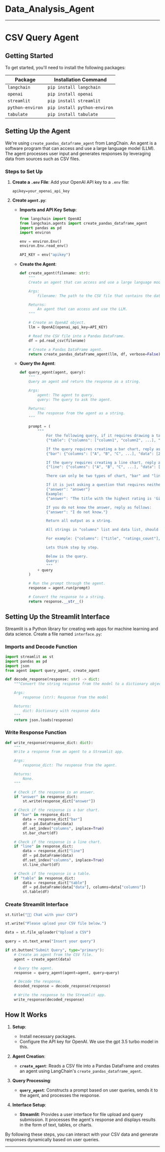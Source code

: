 # Data_Analysis_Agent



---

# CSV Query Agent

## Getting Started

To get started, you'll need to install the following packages:

| Package         | Installation Command           |
|-----------------|--------------------------------|
| `langchain`     | `pip install langchain`        |
| `openai`        | `pip install openai`           |
| `streamlit`     | `pip install streamlit`        |
| `python-environ`| `pip install python-environ`   |
| `tabulate`      | `pip install tabulate`         |

## Setting Up the Agent

We're using `create_pandas_dataframe_agent` from LangChain. An agent is a software program that can access and use a large language model (LLM). The agent processes user input and generates responses by leveraging data from sources such as CSV files.

### Steps to Set Up

1. **Create a `.env` File**:
   Add your OpenAI API key to a `.env` file:
   ```
   apikey=your_openai_api_key
   ```

2. **Create `agent.py`**:
   - **Imports and API Key Setup**:
     ```python
     from langchain import OpenAI
     from langchain.agents import create_pandas_dataframe_agent
     import pandas as pd
     import environ

     env = environ.Env()
     environ.Env.read_env()

     API_KEY = env("apikey")
     ```

   - **Create the Agent**:
     ```python
     def create_agent(filename: str):
         """
         Create an agent that can access and use a large language model (LLM).

         Args:
             filename: The path to the CSV file that contains the data.

         Returns:
             An agent that can access and use the LLM.
         """

         # Create an OpenAI object.
         llm = OpenAI(openai_api_key=API_KEY)

         # Read the CSV file into a Pandas DataFrame.
         df = pd.read_csv(filename)

         # Create a Pandas DataFrame agent.
         return create_pandas_dataframe_agent(llm, df, verbose=False)
     ```

   - **Query the Agent**:
     ```python
     def query_agent(agent, query):
         """
         Query an agent and return the response as a string.

         Args:
             agent: The agent to query.
             query: The query to ask the agent.

         Returns:
             The response from the agent as a string.
         """

         prompt = (
             """
                 For the following query, if it requires drawing a table, reply as follows:
                 {"table": {"columns": ["column1", "column2", ...], "data": [[value1, value2, ...], [value1, value2, ...], ...]}}

                 If the query requires creating a bar chart, reply as follows:
                 {"bar": {"columns": ["A", "B", "C", ...], "data": [25, 24, 10, ...]}}

                 If the query requires creating a line chart, reply as follows:
                 {"line": {"columns": ["A", "B", "C", ...], "data": [25, 24, 10, ...]}}

                 There can only be two types of chart, "bar" and "line".

                 If it is just asking a question that requires neither, reply as follows:
                 {"answer": "answer"}
                 Example:
                 {"answer": "The title with the highest rating is 'Gilead'"}

                 If you do not know the answer, reply as follows:
                 {"answer": "I do not know."}

                 Return all output as a string.

                 All strings in "columns" list and data list, should be in double quotes,

                 For example: {"columns": ["title", "ratings_count"], "data": [["Gilead", 361], ["Spider's Web", 5164]]}

                 Lets think step by step.

                 Below is the query.
                 Query: 
                 """
             + query
         )

         # Run the prompt through the agent.
         response = agent.run(prompt)

         # Convert the response to a string.
         return response.__str__()
     ```

## Setting Up the Streamlit Interface

Streamlit is a Python library for creating web apps for machine learning and data science. Create a file named `interface.py`:

### Imports and Decode Function

```python
import streamlit as st
import pandas as pd
import json
from agent import query_agent, create_agent

def decode_response(response: str) -> dict:
    """Convert the string response from the model to a dictionary object.

    Args:
        response (str): Response from the model

    Returns:
        dict: Dictionary with response data
    """
    return json.loads(response)
```

### Write Response Function

```python
def write_response(response_dict: dict):
    """
    Write a response from an agent to a Streamlit app.

    Args:
        response_dict: The response from the agent.

    Returns:
        None.
    """

    # Check if the response is an answer.
    if "answer" in response_dict:
        st.write(response_dict["answer"])

    # Check if the response is a bar chart.
    if "bar" in response_dict:
        data = response_dict["bar"]
        df = pd.DataFrame(data)
        df.set_index("columns", inplace=True)
        st.bar_chart(df)

    # Check if the response is a line chart.
    if "line" in response_dict:
        data = response_dict["line"]
        df = pd.DataFrame(data)
        df.set_index("columns", inplace=True)
        st.line_chart(df)

    # Check if the response is a table.
    if "table" in response_dict:
        data = response_dict["table"]
        df = pd.DataFrame(data["data"], columns=data["columns"])
        st.table(df)
```

### Create Streamlit Interface

```python
st.title("👨‍💻 Chat with your CSV")

st.write("Please upload your CSV file below.")

data = st.file_uploader("Upload a CSV")

query = st.text_area("Insert your query")

if st.button("Submit Query", type="primary"):
    # Create an agent from the CSV file.
    agent = create_agent(data)

    # Query the agent.
    response = query_agent(agent=agent, query=query)

    # Decode the response.
    decoded_response = decode_response(response)

    # Write the response to the Streamlit app.
    write_response(decoded_response)
```

## How It Works

1. **Setup**:
   - Install necessary packages.
   - Configure the API key for OpenAI. We use the gpt 3.5 turbo model in this.

2. **Agent Creation**:
   - **`create_agent`**: Reads a CSV file into a Pandas DataFrame and creates an agent using LangChain's `create_pandas_dataframe_agent`.

3. **Query Processing**:
   - **`query_agent`**: Constructs a prompt based on user queries, sends it to the agent, and processes the response.

4. **Interface Setup**:
   - **Streamlit**: Provides a user interface for file upload and query submission. It processes the agent's response and displays results in the form of text, tables, or charts.

By following these steps, you can interact with your CSV data and generate responses dynamically based on user queries.

---
